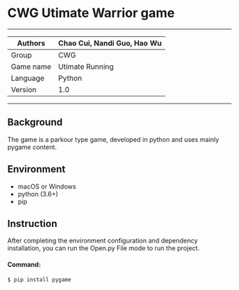 # CWG Utimate Warrior game
****
|Authors|Chao Cui, Nandi Guo, Hao Wu
|---|---
|Group|CWG
|Game name|Utimate Running
|Language|Python
|Version|1.0
****

## Background
The game is a parkour type game, developed in python and uses mainly pygame content.

## Environment
* macOS or Windows
* python (3.6+)
* pip

## Instruction
After completing the environment configuration and dependency installation, you can run the Open.py File mode to run the project.
#### Command:
```cmd
$ pip install pygame
```


